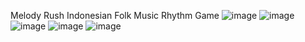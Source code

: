 Melody Rush
Indonesian Folk Music Rhythm Game
![image](https://github.com/FannyLim001/melody_rush/assets/85084905/59232fdf-2e4c-48f0-bf05-65de878f9a66)
![image](https://github.com/FannyLim001/melody_rush/assets/85084905/962c8d8b-d321-4291-a425-3e096a769a37)
![image](https://github.com/FannyLim001/melody_rush/assets/85084905/c6037ea3-2210-4a31-99e9-8effd4ae575c)
![image](https://github.com/FannyLim001/melody_rush/assets/85084905/e8a6ab00-3742-4a98-9009-d7b258e8f002)
![image](https://github.com/FannyLim001/melody_rush/assets/85084905/b9c329d5-7c83-4795-bbac-60f0d624eda1)

